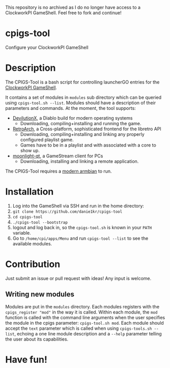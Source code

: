This repository is no archived as I do no longer have access to a ClockworkPI GameShell.
Feel free to fork and continue!

# cpigs-tool
Configure your ClockworkPI GameShell

# Description
The CPIGS-Tool is a bash script for controlling launcherGO entries for the [ClockworkPI GameShell](https://www.clockworkpi.com/gameshell).

It contains a set of modules in `modules` sub directory which can be queried using `cpigs-tool.sh --list`. Modules should have a description of their parameters and commands.
At the moment, the tool supports:

 - [DevilutionX](https://github.com/diasurgical/devilutionX), a Diablo build for modern operating systems
	 - Downloading, compiling+installing and running the game.
 - [RetroArch](https://github.com/libretro/RetroArch), a Cross-platform, sophisticated frontend for the libretro API
	 - Downloading, compiling+installing and linking any properly configured playlist game.
	 - Games have to be in a playlist and with associated with a core to show up.
 - [moonlight-qt](https://github.com/moonlight-stream/moonlight-qt), a GameStream client for PCs
	 - Downloading, installing and linking a remote application.

The CPIGS-Tool requires a [modern armbian](https://github.com/uberlinuxguy/armbian-build) to run.
# Installation

 1. Log into the GameShell via SSH and run in the home directory:
 2. `git clone https://github.com/danie1kr/cpigs-tool`
 3. `cd cpigs-tool`
 4. `./cpigs-tool --bootstrap`
 5. logout and log back in, so the `cpigs-tool.sh` is known in your `PATH` variable.
 6. Go to `/home/cpi/apps/Menu` and run `cpigs-tool --list` to see the available modules.

# Contribution
Just submit an issue or pull request with ideas! Any input is welcome.
## Writing new modules
Modules are put in the `modules` directory. Each modules registers with the `cpigs_register "mod"` in the way it is called.
Within each module, the `mod` function is called with the command line arguments when the user specifies the module in the cpigs parameter: `cpigs-tool.sh mod`.
Each module should accept the `text` parameter which is called when using `cpigs-tools.sh --list`, echoing a one line module description and a `--help` parameter telling the user about its capabilities.

# Have fun!
